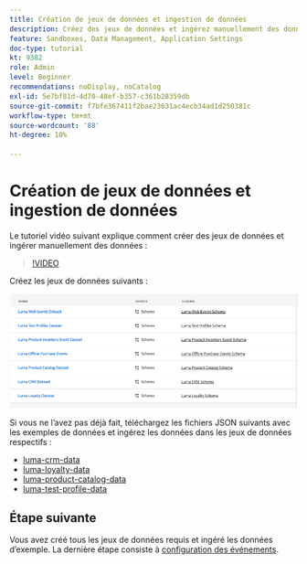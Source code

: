 ```yaml
---
title: Création de jeux de données et ingestion de données
description: Créez des jeux de données et ingérez manuellement des données d’exemple.
feature: Sandboxes, Data Management, Application Settings
doc-type: tutorial
kt: 9382
role: Admin
level: Beginner
recommendations: noDisplay, noCatalog
exl-id: 5e7bf81d-4d70-48ef-b357-c361b28359db
source-git-commit: f7bfe367411f2bae23631ac4ecb34ad1d250381c
workflow-type: tm+mt
source-wordcount: '88'
ht-degree: 10%

---
```


# Création de jeux de données et ingestion de données

Le tutoriel vidéo suivant explique comment créer des jeux de données et ingérer manuellement des données :

>[!VIDEO](https://video.tv.adobe.com/v/334293?quality=12)

Créez les jeux de données suivants :

![Création de jeux de données](/help/tutorial-configure-a-training-sandbox/assets/datasets.png)

Si vous ne l’avez pas déjà fait, téléchargez les fichiers JSON suivants avec les exemples de données et ingérez les données dans les jeux de données respectifs :

* [luma-crm-data](/help/tutorial-configure-a-training-sandbox/assets/luma-data/luma-crm-data.json)
* [luma-loyalty-data](/help/tutorial-configure-a-training-sandbox/assets/luma-data/luma-loyalty-data.json)
* [luma-product-catalog-data](/help/tutorial-configure-a-training-sandbox/assets/luma-data/luma-product-catalog-data.json)
* [luma-test-profile-data](/help/tutorial-configure-a-training-sandbox/assets/luma-data/luma-test-profiles-data.json)

## Étape suivante

Vous avez créé tous les jeux de données requis et ingéré les données d’exemple. La dernière étape consiste à [configuration des événements](/help/tutorial-configure-a-training-sandbox/configure-events.md).
